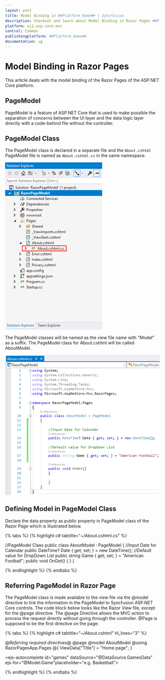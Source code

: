 ```yaml
---
layout: post
title: Model Binding in ##Platform_Name## | Syncfusion
description: Checkout and learn about Model Binding in Razor Pages ##Platform_Name##.
platform: ej2-asp-core-mvc
control: Common
publishingplatform: ##Platform_Name##
documentation: ug
---
```


# Model Binding in Razor Pages

This article deals with the model binding of the Razor Pages of the ASP.NET Core platform.

## PageModel

PageModel is a feature of ASP.NET Core that is used to make possible the separation of concerns between the UI layer and the data logic layer directly with a code-behind file without the controller.

## PageModel Class

The PageModel class is declared in a separate file and the `About.cshtml` PageModel file is named as `About.cshtml.cs` in the same namespace.

![RazorPage Project](images/page-model.png)

The PageModel classes will be named as the view file name with "Model" as a suffix. The PageModel class for About.cshtml will be called AboutModel.

![PageModel Class](images/page-model-class.png)

## Defining Model in PageModel Class

Declare the data property as public property in PageModel class of the Razor Page which is illustrated below.

{% tabs %}
{% highlight c# tabtitle="~/About.cshtml.cs" %}

//PageModel Class
public class AboutModel : PageModel
{
    //Input Date for Calendar
    public DateTime? Date { get; set; } = new DateTime();
    //Default value for DropDown List
    public string Game { get; set; } = "American Football";
    public void OnGet()
    {
    }
}

{% endhighlight %}
{% endtabs %}

## Referring PageModel in Razor Page

The PageModel class is made available to the view file via the @model directive to link the information in the PageModel to Syncfusion ASP.NET Core controls. The code block below looks like the Razor View file, except for the @page directive. The @page Directive allows the MVC action to process the request directly without going through the controller. @Page is supposed to be the first directive on the page.

{% tabs %}
{% highlight c# tabtitle="~/About.cshtml" hl_lines="3" %}

@*Referring required directives*@
@page
@model AboutModel
@using RazorPagesApp.Pages
@{
    ViewData["Title"] = "Home page";
}

<ejs-timepicker id="timepicker" ejs-for="@Model.Date" name="value"></ejs-timepicker>

<ejs-autocomplete id="games"  dataSource="@DataSource.GamesData" ejs-for="@Model.Game"placeholder="e.g. Basketball"></ejs-autocomplete>

{% endhighlight %}
{% endtabs %}
